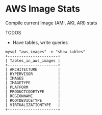 AWS Image Stats
==============

Compile current Image (AMI, AKI, ARI) stats  

TODOS

* Have tables, write queries

```
mysql "aws_images" -e "show tables"
+----------------------+
| Tables_in_aws_images |
+----------------------+
| ARCHITECTURE         |
| HYPERVISOR           |
| IMAGES               |
| IMAGETYPE            |
| PLATFORM             |
| PRODUCTCODETYPE      |
| REGIONNAME           |
| ROOTDEVICETYPE       |
| VIRTUALIZATIONTYPE   |
+----------------------+
```
